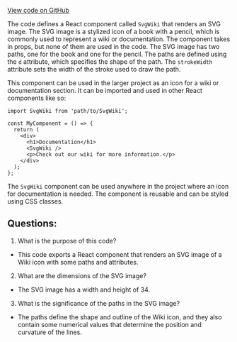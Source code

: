[View code on GitHub](https://github.com/ergoplatform/ergoweb/components/icons/Wiki.js)

The code defines a React component called `SvgWiki` that renders an SVG image. The SVG image is a stylized icon of a book with a pencil, which is commonly used to represent a wiki or documentation. The component takes in props, but none of them are used in the code. The SVG image has two paths, one for the book and one for the pencil. The paths are defined using the `d` attribute, which specifies the shape of the path. The `strokeWidth` attribute sets the width of the stroke used to draw the path. 

This component can be used in the larger project as an icon for a wiki or documentation section. It can be imported and used in other React components like so:

```
import SvgWiki from 'path/to/SvgWiki';

const MyComponent = () => {
  return (
    <div>
      <h1>Documentation</h1>
      <SvgWiki />
      <p>Check out our wiki for more information.</p>
    </div>
  );
};
```

The `SvgWiki` component can be used anywhere in the project where an icon for documentation is needed. The component is reusable and can be styled using CSS classes.
## Questions: 
 1. What is the purpose of this code?
- This code exports a React component that renders an SVG image of a Wiki icon with some paths and attributes.

2. What are the dimensions of the SVG image?
- The SVG image has a width and height of 34.

3. What is the significance of the paths in the SVG image?
- The paths define the shape and outline of the Wiki icon, and they also contain some numerical values that determine the position and curvature of the lines.